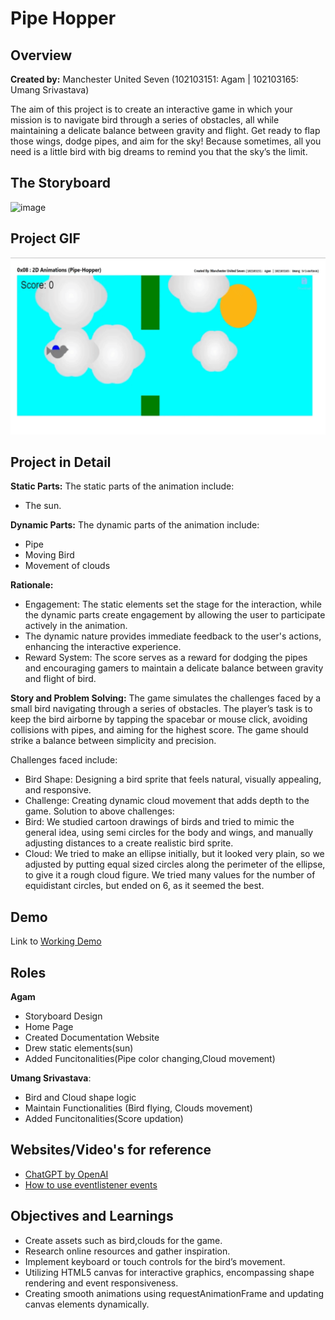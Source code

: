 # Pipe Hopper


## Overview
**Created by:** Manchester United Seven (102103151: Agam | 102103165: Umang Srivastava)

The aim of this project is to create an interactive game in which your mission is to navigate bird through a series of obstacles, all while maintaining a delicate balance between gravity and flight. Get ready to flap those wings, dodge pipes, and aim for the sky! Because sometimes, all you need is a little bird with big dreams to remind you that the sky’s the limit.

## The Storyboard
![image](https://github.com/D-Agam/2D-Animation-Pipe-Hopper-/assets/108125757/b68d9eb1-f855-4b05-81fc-611b0df3744a)

## Project GIF
![GIF](CG_Demo.gif)

## Project in Detail

**Static Parts:** 
The static parts of the animation include:
- The sun.

**Dynamic Parts:** 
The dynamic parts of the animation include:
- Pipe
- Moving Bird
- Movement of clouds 

**Rationale:**
- Engagement: The static elements set the stage for the 
interaction, while the dynamic parts create engagement 
by allowing the user to participate actively in the animation.
- The dynamic nature provides immediate feedback
to the user's actions, enhancing the interactive experience.
- Reward System: The score serves as a 
reward for dodging the pipes and encouraging gamers to 
maintain a delicate balance between gravity and flight of bird.

**Story and Problem Solving:**
The game simulates the challenges faced by a small bird navigating through a series of obstacles. The player’s task is to keep the bird airborne by tapping the spacebar or mouse click, avoiding collisions with pipes, and aiming for the highest score. The game should strike a balance between simplicity and precision.

Challenges faced include:
- Bird Shape: Designing a bird sprite that feels natural, visually appealing, and responsive.
- Challenge: Creating dynamic cloud movement that adds depth to the game.
Solution to above challenges:
- Bird: We studied cartoon drawings of birds and tried to mimic the general idea, using semi circles for the body and wings, and manually adjusting distances to a create realistic bird sprite.
- Cloud: We tried to make an ellipse initially, but it looked very plain, so we adjusted by putting equal sized circles along the perimeter of the ellipse, to give it a rough cloud figure. We tried many values for the number of equidistant circles, but ended on 6, as it seemed the best.

## Demo ##

Link to [Working Demo](./Pipe-hopper(code))

## Roles ##

**Agam** 
- Storyboard Design
- Home Page
- Created Documentation Website
- Drew static elements(sun) 
- Added Funcitonalities(Pipe color changing,Cloud movement)

**Umang Srivastava**: 
- Bird and Cloud shape logic
- Maintain Functionalities (Bird flying, Clouds movement) 
- Added Funcitonalities(Score updation)

## Websites/Video's for reference ##
- [ChatGPT by OpenAI](https://chatgpt.com/)
- [How to use eventlistener events](https://www.freecodecamp.org/news/javascript-addeventlistener-example-code/)

## Objectives and Learnings ##
- Create assets such as bird,clouds for the game.
- Research online resources and gather inspiration.
- Implement keyboard or touch controls for the bird’s movement.
- Utilizing HTML5 canvas for interactive graphics, encompassing shape rendering and event responsiveness.
- Creating smooth animations using requestAnimationFrame and updating canvas elements dynamically.
